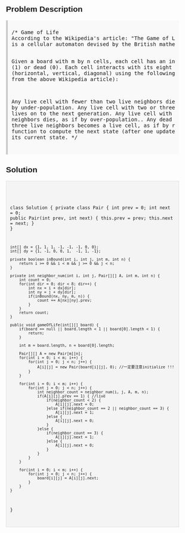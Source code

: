 <style>
  body { font-family: Arial, sans-serif; }
  .container { max-width: 600px; margin: auto; padding: 20px; }
  .comment-block { background-color: #f9f9f9; padding: 10px; border-left: 5px solid #ccc; }
  .code-block { background-color: #f4f4f4; padding: 10px; border: 1px solid #ddd; }
</style>

<div class='container'>
<h2>Problem Description</h2>
<div class='comment-block'>
<pre>
/* Game of Life
According to the Wikipedia's article: "The Game of Life, also known simply as Life, 
is a cellular automaton devised by the British mathematician John Horton Conway in 1970."

Given a board with m by n cells, each cell has an initial state live (1) or dead (0). 
Each cell interacts with its eight neighbors (horizontal, vertical, diagonal) using the 
following four rules (taken from the above Wikipedia article):

Any live cell with fewer than two live neighbors dies, as if caused by under-population.
Any live cell with two or three live neighbors lives on to the next generation.
Any live cell with more than three live neighbors dies, as if by over-population..
Any dead cell with exactly three live neighbors becomes a live cell, as if by reproduction.
Write a function to compute the next state (after one update) of the board given its current state.
*/
</pre>
</div>

<h2>Solution</h2>
<div class='code-block'>
<pre><code class='language-java'>

class Solution {
    private class Pair {
        int prev = 0;
        int next = 0;
        public Pair(int prev, int next) {
            this.prev = prev;
            this.next = next;
        }
    }
    
    int[] dx = {1, 1, 1, -1, -1, -1, 0, 0};
    int[] dy = {1, -1, 0, 0, 1,  -1, 1, -1};
    
    private boolean inBound(int i, int j, int m, int n) {
        return i >= 0 && i < m && j >= 0 && j < n;
    }
    
    private int neighbor_num(int i, int j, Pair[][] A, int m, int n) {
        int count = 0;
        for(int dir = 0; dir < 8; dir++) {
            int nx = i + dx[dir];
            int ny = j + dy[dir];
            if(inBound(nx, ny, m, n)) {
                count += A[nx][ny].prev;
            }
        }
        return count;
    }
    
    public void gameOfLife(int[][] board) {
        if(board == null || board.length < 1 || board[0].length < 1) {
            return;
        }
        
        int m = board.length, n = board[0].length;
        
        Pair[][] A = new Pair[m][n];
        for(int i = 0; i < m; i++) {
            for(int j = 0; j < n; j++) {
                A[i][j] = new Pair(board[i][j], 0); //一定要注意initialize !!!
            }
        }
        
        for(int i = 0; i < m; i++) {
            for(int j = 0; j < n; j++) {
                int neighbor_count = neighbor_num(i, j, A, m, n);
                if(A[i][j].prev == 1) { //live 
                    if(neighbor_count < 2) {
                        A[i][j].next = 0;
                    }else if(neighbor_count == 2 || neighbor_count == 3) {
                        A[i][j].next = 1;
                    }else {
                        A[i][j].next = 0;
                    }  
                }else {
                    if(neighbor_count == 3) {
                        A[i][j].next = 1;
                    }else {
                        A[i][j].next = 0;
                    }
                }
            }
        }       
         
        for(int i = 0; i < m; i++) {
            for(int j = 0; j < n; j++) {
                board[i][j] = A[i][j].next;
            }
        }    
    }
}</code></pre>
</div>
</div>
